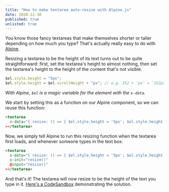 ```yaml
---
title: "How to make textarea auto-resize with Alpine.js"
date: 2020-12-30
published: true
unlisted: true
---
```


You know those fancy textareas that make themselves shorter or taller depending on how much you type? That's actually really easy to do with [Alpine](https://github.com/alpinejs/alpine).

Resizing a textarea to be the height of its text turns out to be quite straightforward: first, set the textarea's height to almost nothing, then set the textarea's height to the height of the content that's not visible.

```javascript
$el.style.height = "5px";
$el.style.height = $el.scrollHeight + "px"; // e.g. 152 + 'px' = '152px'
```

_With Alpine, `$el` is a magic variable for the element with the `x-data`._

We start by setting this as a function on our Alpine component, so we can reuse this function:

```html
<textarea
  x-data="{ resize: () => { $el.style.height = '5px'; $el.style.height = $el.scrollHeight + 'px' } }"
></textarea>
```

Now, we simply tell Alpine to run this resizing function when the textarea first loads, and whenever someone types in the text box:

```html
<textarea
  x-data="{ resize: () => { $el.style.height = '5px'; $el.style.height = $el.scrollHeight + 'px' } }"
  x-init="resize()"
  @input="resize()"
></textarea>
```

And that's it! The textarea will now resize to be the height of the text you type in it. [Here's a CodeSandbox](https://codesandbox.io/s/alpine-textarea-auto-resize-ivo9l?file=/index.html) demonstrating the solution.
